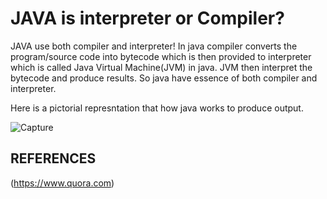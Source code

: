 # JAVA is interpreter or Compiler? #

JAVA use both compiler and interpreter! In java compiler converts the program/source code into bytecode which is then provided to interpreter which is called Java Virtual Machine(JVM) in java. JVM then interpret the bytecode and produce results. So java have essence of both compiler and interpreter.

Here is a pictorial represntation that how java works to produce output.

![Capture](https://user-images.githubusercontent.com/61554600/105137551-4c735600-5b15-11eb-9347-dfcf13ff7db5.PNG)


## REFERENCES ##

(https://www.quora.com)
